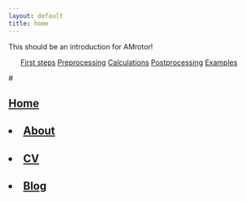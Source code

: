 ```yaml
---
layout: default
title: home
---
```

This should be an introduction for AMrotor!
<nav>
          <ul>
              <a href="level/index.html">First steps</a>
              <a href="level/index">Preprocessing</a>
              <a href="level/index.html">Calculations</a>
              <a href="level/index.html">Postprocessing</a>
              <a href="level/index.html">Examples</a>
          </ul>
</nav>

<!--<li><a href="/level">Level</a></li>-->
#<nav>
#	    		<ul>
#	        		<a href="/">Home</a>
#		        	<li><a href="/about">About</a></li>
#	        		<li><a href="/cv">CV</a></li>
#	        		<li><a href="/blog">Blog</a></li>
#	    		</ul>
#			</nav>
